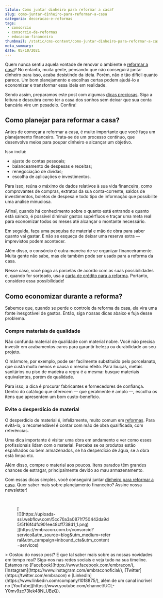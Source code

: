 ```yaml
---
titulo: Como juntar dinheiro para reformar a casa?
slug: como-juntar-dinheiro-para-reformar-a-casa
categoria: decoracao-e-reformas
tags:
 - consorcio
 - consorcio-de-reformas
 - educacao-financeira
thumbnail: /static/cms-content/como-juntar-dinheiro-para-reformar-a-casa.jpeg
meta_summary: 
date: 05/10/2021
---
```

Quem nunca sentiu aquela vontade de renovar o ambiente e [reformar a casa](https://www.embracon.com.br/blog/quando-e-por-que-reformar-a-sua-casa-saiba-aqui)? No entanto, muita gente, pensando que não conseguirá juntar dinheiro para isso, acaba desistindo da ideia. Porém, não é tão difícil quanto parece. Um bom planejamento e escolhas certas podem ajudá-lo a economizar e transformar essa ideia em realidade.

Sendo assim, preparamos este post com algumas [dicas preciosas](https://www.embracon.com.br/blog/quer-reformar-sua-casa-nos-temos-5-dicas-para-voce-se-inspirar). Siga a leitura e descubra como ter a casa dos sonhos sem deixar que sua conta bancária vire um pesadelo. Confira!

Como planejar para reformar a casa?
-----------------------------------

Antes de começar a reformar a casa, é muito importante que você faça um planejamento financeiro. Trata-se de um processo contínuo, que desenvolve meios para poupar dinheiro e alcançar um objetivo.

Isso inclui:

- ajuste de contas pessoais;
- balanceamento de despesas e receitas;
- renegociação de dívidas;
- escolha de aplicações e investimentos.

Para isso, reúna o máximo de dados relativos à sua vida financeira, como comprovantes de compras, extratos da sua conta-corrente, saldos de investimentos, boletos de despesa e todo tipo de informação que possibilite uma análise minuciosa.

Afinal, quando há conhecimento sobre o quanto está entrando e quanto está saindo, é possível diminuir gastos supérfluos e traçar uma meta real para economizar todos os meses até alcançar o montante necessário.

Em seguida, faça uma pesquisa de material e mão de obra para saber quanto vai gastar. E não se esqueça de deixar uma reserva extra — imprevistos podem acontecer.

Além disso, o consórcio é outra maneira de se organizar financeiramente. Muita gente não sabe, mas ele também pode ser usado para a reforma da casa.

Nesse caso, você paga as parcelas de acordo com as suas possibilidades e, quando for sorteado, usa a [carta de crédito para a reforma](https://www.embracon.com.br/blog/afinal-vale-a-pena-fazer-um-consorcio-para-reformar-a-casa). Portanto, considere essa possibilidade!

Como economizar durante a reforma?
----------------------------------

Sabemos que, quando se perde o controle da reforma da casa, ela vira uma fonte inesgotável de gastos. Então, siga nossas dicas abaixo e fuja desse problema.

### Compre materiais de qualidade

Não confunda material de qualidade com material nobre. Você não precisa investir em acabamentos caros para garantir beleza ou durabilidade ao seu projeto.

O mármore, por exemplo, pode ser facilmente substituído pelo porcelanato, que custa muito menos e causa o mesmo efeito. Para louças, metais sanitários ou piso de madeira a regra é a mesma: busque materiais equivalentes, porém de qualidade.

Para isso, a dica é procurar fabricantes e fornecedores de confiança. Dentro do catálogo que oferecem — que geralmente é amplo —, escolha os itens que apresentem um bom custo-benefício.

### Evite o desperdício de material

O desperdício de material é, infelizmente, muito comum em [reformas](https://www.embracon.com.br/blog/quando-e-por-que-reformar-a-sua-casa-saiba-aqui). Para evitá-lo, o recomendável é contar com mão de obra qualificada, com referências.

Uma dica importante é visitar uma obra em andamento e ver como esses profissionais lidam com o material. Perceba se os produtos estão espalhados ou bem armazenados, se há desperdício de água, se a obra está limpa etc.

Além disso, compre o material aos poucos. Itens parados têm grandes chances de estragar, principalmente devido ao mau armazenamento.

Com essas dicas simples, você conseguirá juntar [dinheiro para reformar a casa](https://www.embracon.com.br/blog/afinal-vale-a-pena-fazer-um-consorcio-para-reformar-a-casa). Quer saber mais sobre planejamento financeiro? Assine nossa newsletter!

‍

<figure class="w-richtext-figure-type-image w-richtext-align-center" style="max-width:310px">[<div>![](https://uploads-ssl.webflow.com/5cc70a3a0871f750442da9d5/5f16f4dfc901ee48cff738d1_1.png)</div>](https://embracon.com.br/consorcio?servico&utm_source=blog&utm_medium=referral&utm_campaign=inbound_cta&utm_content=servicos)</figure>> Gostou do nosso post? E que tal saber mais sobre as nossas novidades em tempo real? Siga-nos nas redes sociais e veja tudo na sua timeline. Estamos no [Facebook](https://www.facebook.com/embracon/), [Instagram](https://www.instagram.com/embraconoficial/), [Twitter](https://twitter.com/embracon) e [LinkedIn](https://www.linkedin.com/company/1018875/), além de um canal incrível no [YouTube](https://www.youtube.com/channel/UCL-Y0mv9zc73Iek48NLUBzQ).
